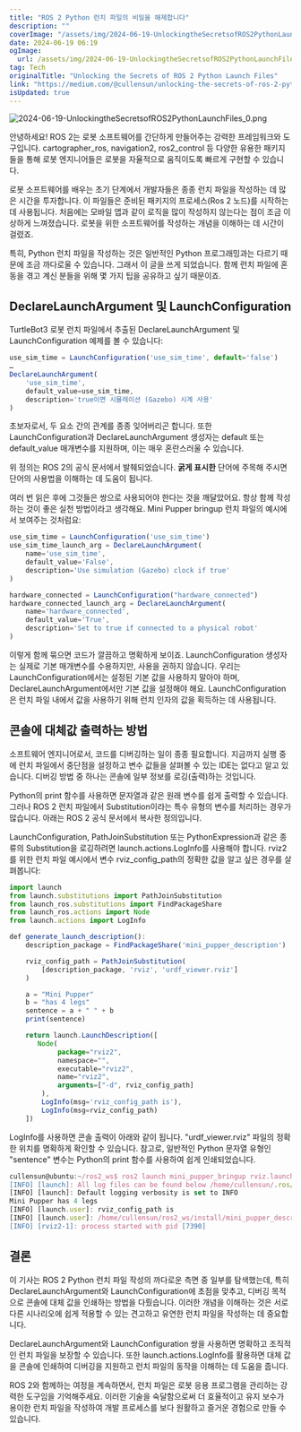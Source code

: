 ```yaml
---
title: "ROS 2 Python 런치 파일의 비밀을 해제합니다"
description: ""
coverImage: "/assets/img/2024-06-19-UnlockingtheSecretsofROS2PythonLaunchFiles_0.png"
date: 2024-06-19 06:19
ogImage: 
  url: /assets/img/2024-06-19-UnlockingtheSecretsofROS2PythonLaunchFiles_0.png
tag: Tech
originalTitle: "Unlocking the Secrets of ROS 2 Python Launch Files"
link: "https://medium.com/@cullensun/unlocking-the-secrets-of-ros-2-python-launch-files-cd8e9f03c629"
isUpdated: true
---
```






![2024-06-19-UnlockingtheSecretsofROS2PythonLaunchFiles_0.png](/assets/img/2024-06-19-UnlockingtheSecretsofROS2PythonLaunchFiles_0.png)

안녕하세요! ROS 2는 로봇 소프트웨어를 간단하게 만들어주는 강력한 프레임워크와 도구입니다. cartographer_ros, navigation2, ros2_control 등 다양한 유용한 패키지들을 통해 로봇 엔지니어들은 로봇을 자율적으로 움직이도록 빠르게 구현할 수 있습니다.

로봇 소프트웨어를 배우는 초기 단계에서 개발자들은 종종 런치 파일을 작성하는 데 많은 시간을 투자합니다. 이 파일들은 준비된 패키지의 프로세스(Ros 2 노드)를 시작하는 데 사용됩니다. 처음에는 모바일 앱과 같이 로직을 많이 작성하지 않는다는 점이 조금 이상하게 느껴졌습니다. 로봇을 위한 소프트웨어를 작성하는 개념을 이해하는 데 시간이 걸렸죠.

특히, Python 런치 파일을 작성하는 것은 일반적인 Python 프로그래밍과는 다르기 때문에 조금 까다로울 수 있습니다. 그래서 이 글을 쓰게 되었습니다. 함께 런치 파일에 혼동을 겪고 계신 분들을 위해 몇 가지 팁을 공유하고 싶기 때문이죠.

<div class="content-ad"></div>

## DeclareLaunchArgument 및 LaunchConfiguration

TurtleBot3 로봇 런치 파일에서 추출된 DeclareLaunchArgument 및 LaunchConfiguration 예제를 볼 수 있습니다:

```js
use_sim_time = LaunchConfiguration('use_sim_time', default='false')
…
DeclareLaunchArgument(
    'use_sim_time',
    default_value=use_sim_time,
    description='true이면 시뮬레이션 (Gazebo) 시계 사용'
)
```

초보자로서, 두 요소 간의 관계를 종종 잊어버리곤 합니다. 또한 LaunchConfiguration과 DeclareLaunchArgument 생성자는 default 또는 default_value 매개변수를 지원하며, 이는 매우 혼란스러울 수 있습니다.

<div class="content-ad"></div>

위 정의는 ROS 2의 공식 문서에서 발췌되었습니다. **굵게 표시한** 단어에 주목해 주시면 단어의 사용법을 이해하는 데 도움이 됩니다.

여러 번 읽은 후에 그것들은 쌍으로 사용되어야 한다는 것을 깨달았어요. 항상 함께 작성하는 것이 좋은 실천 방법이라고 생각해요. Mini Pupper bringup 런치 파일의 예시에서 보여주는 것처럼요:

```js
use_sim_time = LaunchConfiguration('use_sim_time')
use_sim_time_launch_arg = DeclareLaunchArgument(
    name='use_sim_time',
    default_value='False',
    description='Use simulation (Gazebo) clock if true'
)

hardware_connected = LaunchConfiguration("hardware_connected")
hardware_connected_launch_arg = DeclareLaunchArgument(
    name='hardware_connected',
    default_value='True',
    description='Set to true if connected to a physical robot'
)
```

이렇게 함께 묶으면 코드가 깔끔하고 명확하게 보이죠. LaunchConfiguration 생성자는 실제로 기본 매개변수를 수용하지만, 사용을 권하지 않습니다. 우리는 LaunchConfiguration에서는 설정된 기본 값을 사용하지 말아야 하며, DeclareLaunchArgument에서만 기본 값을 설정해야 해요. LaunchConfiguration은 런치 파일 내에서 값을 사용하기 위해 런치 인자의 값을 획득하는 데 사용됩니다.

<div class="content-ad"></div>

## 콘솔에 대체값 출력하는 방법

소프트웨어 엔지니어로서, 코드를 디버깅하는 일이 종종 필요합니다. 지금까지 실행 중에 런치 파일에서 중단점을 설정하고 변수 값들을 살펴볼 수 있는 IDE는 없다고 알고 있습니다. 디버깅 방법 중 하나는 콘솔에 일부 정보를 로깅(출력)하는 것입니다.

Python의 print 함수를 사용하면 문자열과 같은 원래 변수를 쉽게 출력할 수 있습니다. 그러나 ROS 2 런치 파일에서 Substitution이라는 특수 유형의 변수를 처리하는 경우가 많습니다. 아래는 ROS 2 공식 문서에서 복사한 정의입니다.

LaunchConfiguration, PathJoinSubstitution 또는 PythonExpression과 같은 종류의 Substitution을 로깅하려면 launch.actions.LogInfo를 사용해야 합니다. rviz2를 위한 런치 파일 예시에서 변수 rviz_config_path의 정확한 값을 알고 싶은 경우를 살펴봅니다:

<div class="content-ad"></div>

```js
import launch
from launch.substitutions import PathJoinSubstitution
from launch_ros.substitutions import FindPackageShare
from launch_ros.actions import Node
from launch.actions import LogInfo

def generate_launch_description():
    description_package = FindPackageShare('mini_pupper_description')

    rviz_config_path = PathJoinSubstitution(
        [description_package, 'rviz', 'urdf_viewer.rviz']
    )

    a = "Mini Pupper"
    b = "has 4 legs"
    sentence = a + " " + b
    print(sentence)

    return launch.LaunchDescription([
       Node(
            package="rviz2",
            namespace="",
            executable="rviz2",
            name="rviz2",
            arguments=["-d", rviz_config_path]
        ),
        LogInfo(msg='rviz_config_path is'),
        LogInfo(msg=rviz_config_path)
    ])
```

LogInfo를 사용하면 콘솔 출력이 아래와 같이 됩니다. "urdf_viewer.rviz" 파일의 정확한 위치를 명확하게 확인할 수 있습니다. 참고로, 일반적인 Python 문자열 유형인 "sentence" 변수는 Python의 print 함수를 사용하여 쉽게 인쇄되었습니다.

```js
cullensun@ubuntu:~/ros2_ws$ ros2 launch mini_pupper_bringup rviz.launch.py
[INFO] [launch]: All log files can be found below /home/cullensun/.ros/log/2024-06-18-00-34-07-704969-ubuntu-7389
[INFO] [launch]: Default logging verbosity is set to INFO
Mini Pupper has 4 legs
[INFO] [launch.user]: rviz_config_path is
[INFO] [launch.user]: /home/cullensun/ros2_ws/install/mini_pupper_description/share/mini_pupper_description/rviz/urdf_viewer.rviz
[INFO] [rviz2-1]: process started with pid [7390]
```

## 결론


<div class="content-ad"></div>

이 기사는 ROS 2 Python 런치 파일 작성의 까다로운 측면 중 일부를 탐색했는데, 특히 DeclareLaunchArgument와 LaunchConfiguration에 초점을 맞추고, 디버깅 목적으로 콘솔에 대체 값을 인쇄하는 방법을 다뤘습니다. 이러한 개념을 이해하는 것은 서로 다른 시나리오에 쉽게 적용할 수 있는 견고하고 유연한 런치 파일을 작성하는 데 중요합니다.

DeclareLaunchArgument와 LaunchConfiguration 쌍을 사용하면 명확하고 조직적인 런치 파일을 보장할 수 있습니다. 또한 launch.actions.LogInfo를 활용하면 대체 값을 콘솔에 인쇄하여 디버깅을 지원하고 런치 파일의 동작을 이해하는 데 도움을 줍니다.

ROS 2와 함께하는 여정을 계속하면서, 런치 파일은 로봇 응용 프로그램을 관리하는 강력한 도구임을 기억해주세요. 이러한 기술을 숙달함으로써 더 효율적이고 유지 보수가 용이한 런치 파일을 작성하여 개발 프로세스를 보다 원활하고 즐거운 경험으로 만들 수 있습니다.